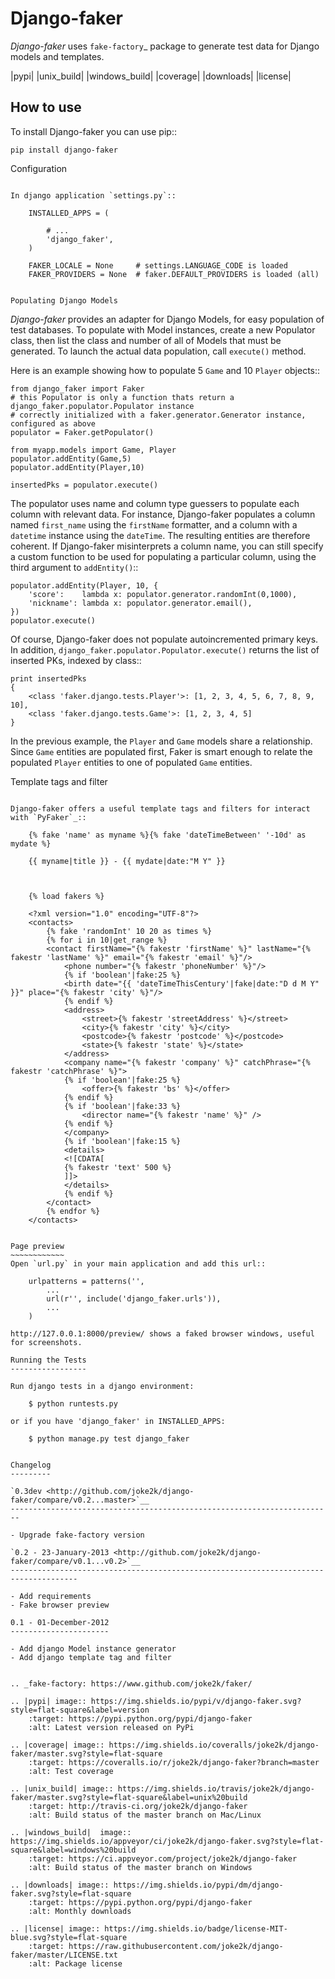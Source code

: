 Django-faker
============

*Django-faker* uses `fake-factory`_ package to generate test data for Django models and templates.

|pypi| |unix_build| |windows_build| |coverage| |downloads| |license|

How to use
----------

To install Django-faker you can use pip::

    pip install django-faker


Configuration
~~~~~~~~~~~~~

In django application `settings.py`::

    INSTALLED_APPS = (

        # ...
        'django_faker',
    )

    FAKER_LOCALE = None     # settings.LANGUAGE_CODE is loaded
    FAKER_PROVIDERS = None  # faker.DEFAULT_PROVIDERS is loaded (all)


Populating Django Models
~~~~~~~~~~~~~~~~~~~~~~~~

*Django-faker* provides an adapter for Django Models, for easy population of test databases.
To populate with Model instances, create a new Populator class,
then list the class and number of all of Models that must be generated. To launch the actual data population,
call `execute()` method.

Here is an example showing how to populate 5 `Game` and 10 `Player` objects::

    from django_faker import Faker
    # this Populator is only a function thats return a django_faker.populator.Populator instance
    # correctly initialized with a faker.generator.Generator instance, configured as above
    populator = Faker.getPopulator()

    from myapp.models import Game, Player
    populator.addEntity(Game,5)
    populator.addEntity(Player,10)

    insertedPks = populator.execute()

The populator uses name and column type guessers to populate each column with relevant data.
For instance, Django-faker populates a column named `first_name` using the `firstName` formatter, and a column with
a `datetime` instance using the `dateTime`.
The resulting entities are therefore coherent. If Django-faker misinterprets a column name, you can still specify a custom
function to be used for populating a particular column, using the third argument to `addEntity()`::


    populator.addEntity(Player, 10, {
        'score':    lambda x: populator.generator.randomInt(0,1000),
        'nickname': lambda x: populator.generator.email(),
    })
    populator.execute()

Of course, Django-faker does not populate autoincremented primary keys.
In addition, `django_faker.populator.Populator.execute()` returns the list of inserted PKs, indexed by class::

    print insertedPks
    {
        <class 'faker.django.tests.Player'>: [1, 2, 3, 4, 5, 6, 7, 8, 9, 10],
        <class 'faker.django.tests.Game'>: [1, 2, 3, 4, 5]
    }

In the previous example, the `Player` and `Game` models share a relationship. Since `Game` entities are populated first,
Faker is smart enough to relate the populated `Player` entities to one of populated `Game` entities.


Template tags and filter
~~~~~~~~~~~~~~~~~~~~~~~~

Django-faker offers a useful template tags and filters for interact with `PyFaker`_::

    {% fake 'name' as myname %}{% fake 'dateTimeBetween' '-10d' as mydate %}

    {{ myname|title }} - {{ mydate|date:"M Y" }}



    {% load fakers %}

    <?xml version="1.0" encoding="UTF-8"?>
    <contacts>
        {% fake 'randomInt' 10 20 as times %}
        {% for i in 10|get_range %}
        <contact firstName="{% fakestr 'firstName' %}" lastName="{% fakestr 'lastName' %}" email="{% fakestr 'email' %}"/>
            <phone number="{% fakestr 'phoneNumber' %}"/>
            {% if 'boolean'|fake:25 %}
            <birth date="{{ 'dateTimeThisCentury'|fake|date:"D d M Y" }}" place="{% fakestr 'city' %}"/>
            {% endif %}
            <address>
                <street>{% fakestr 'streetAddress' %}</street>
                <city>{% fakestr 'city' %}</city>
                <postcode>{% fakestr 'postcode' %}</postcode>
                <state>{% fakestr 'state' %}</state>
            </address>
            <company name="{% fakestr 'company' %}" catchPhrase="{% fakestr 'catchPhrase' %}">
            {% if 'boolean'|fake:25 %}
                <offer>{% fakestr 'bs' %}</offer>
            {% endif %}
            {% if 'boolean'|fake:33 %}
                <director name="{% fakestr 'name' %}" />
            {% endif %}
            </company>
            {% if 'boolean'|fake:15 %}
            <details>
            <![CDATA[
            {% fakestr 'text' 500 %}
            ]]>
            </details>
            {% endif %}
        </contact>
        {% endfor %}
    </contacts>


Page preview
~~~~~~~~~~~~
Open `url.py` in your main application and add this url::

    urlpatterns = patterns('',
        ...
        url(r'', include('django_faker.urls')),
        ...
    )

http://127.0.0.1:8000/preview/ shows a faked browser windows, useful for screenshots.

Running the Tests
-----------------

Run django tests in a django environment:

    $ python runtests.py

or if you have 'django_faker' in INSTALLED_APPS:

    $ python manage.py test django_faker


Changelog
---------

`0.3dev <http://github.com/joke2k/django-faker/compare/v0.2...master>`__
------------------------------------------------------------------------

- Upgrade fake-factory version

`0.2 - 23-January-2013 <http://github.com/joke2k/django-faker/compare/v0.1...v0.2>`__
-------------------------------------------------------------------------------------

- Add requirements
- Fake browser preview

0.1 - 01-December-2012
----------------------

- Add django Model instance generator
- Add django template tag and filter


.. _fake-factory: https://www.github.com/joke2k/faker/

.. |pypi| image:: https://img.shields.io/pypi/v/django-faker.svg?style=flat-square&label=version
    :target: https://pypi.python.org/pypi/django-faker
    :alt: Latest version released on PyPi

.. |coverage| image:: https://img.shields.io/coveralls/joke2k/django-faker/master.svg?style=flat-square
    :target: https://coveralls.io/r/joke2k/django-faker?branch=master
    :alt: Test coverage

.. |unix_build| image:: https://img.shields.io/travis/joke2k/django-faker/master.svg?style=flat-square&label=unix%20build
    :target: http://travis-ci.org/joke2k/django-faker
    :alt: Build status of the master branch on Mac/Linux

.. |windows_build|  image:: https://img.shields.io/appveyor/ci/joke2k/django-faker.svg?style=flat-square&label=windows%20build
    :target: https://ci.appveyor.com/project/joke2k/django-faker
    :alt: Build status of the master branch on Windows

.. |downloads| image:: https://img.shields.io/pypi/dm/django-faker.svg?style=flat-square
    :target: https://pypi.python.org/pypi/django-faker
    :alt: Monthly downloads

.. |license| image:: https://img.shields.io/badge/license-MIT-blue.svg?style=flat-square
    :target: https://raw.githubusercontent.com/joke2k/django-faker/master/LICENSE.txt
    :alt: Package license
